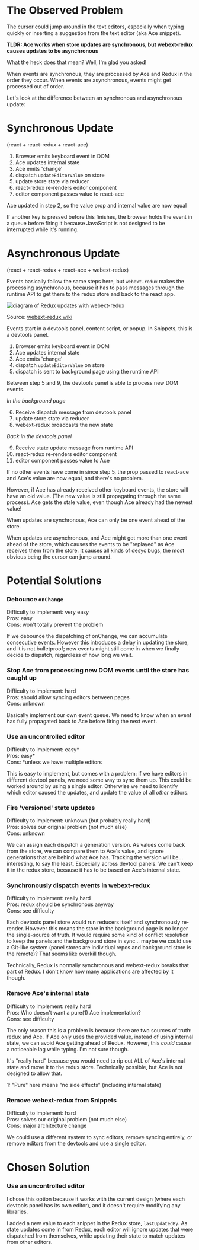 # The Observed Problem

The cursor could jump around in the text editors, especially when typing quickly or inserting a suggestion from the text editor (aka Ace snippet).

**TLDR: Ace works when store updates are synchronous, but webext-redux causes updates to be asynchronous**

What the heck does that mean? Well, I'm glad you asked!

When events are synchronous, they are processed by Ace and Redux in the order they occur. When events are asynchronous, events might get processed out of order.

Let's look at the difference between an synchronous and asynchronous update:

# Synchronous Update

(react + react-redux + react-ace)

1. Browser emits keyboard event in DOM
2. Ace updates internal state
3. Ace emits 'change'
4. dispatch `updateEditorValue` on store
5. update store state via reducer
6. react-redux re-renders editor component
7. editor component passes value to react-ace

Ace updated in step 2, so the value prop and internal value are now equal

If another key is pressed before this finishes, the browser holds the event in a queue before firing it because JavaScript is not designed to be interrupted while it's running.

# Asynchronous Update

(react + react-redux + react-ace + webext-redux)

Events basically follow the same steps here, but `webext-redux` makes the processing asynchronous, because it has to pass messages through the runtime API to get them to the redux store and back to the react app.

![diagram of Redux updates with webext-redux](https://camo.githubusercontent.com/1eb2b13d733b8ade35770c439473bb1cf5bd3ef5/68747470733a2f2f692e696d6775722e636f6d2f33454e554d6a302e706e67)

Source: [webext-redux wiki](https://github.com/tshaddix/webext-redux/wiki/Introduction#webext-redux)

Events start in a devtools panel, content script, or popup. In Snippets, this is a devtools panel.

1. Browser emits keyboard event in DOM
2. Ace updates internal state
3. Ace emits 'change'
4. dispatch `updateEditorValue` on store
5. dispatch is sent to background page using the runtime API

Between step 5 and 9, the devtools panel is able to process new DOM events.

*In the background page*

6. Receive dispatch message from devtools panel
7. update store state via reducer
8. webext-redux broadcasts the new state

*Back in the devtools panel*

9. Receive state update message from runtime API
10. react-redux re-renders editor component
11. editor component passes value to Ace

If no other events have come in since step 5, the prop passed to react-ace and Ace's value are now equal, and there's no problem.

However, if Ace has already received other keyboard events, the store will have an old value. (The new value is still propagating through the same process). Ace gets the stale value, even though Ace already had the newest value!

When updates are synchronous, Ace can only be one event ahead of the store.

When updates are asynchronous, and Ace might get more than one event ahead of the store, which causes the events to be "replayed" as Ace receives them from the store. It causes all kinds of desyc bugs, the most obvious being the cursor can jump around.

# Potential Solutions

### Debounce `onChange`

Difficulty to implement: very easy  
Pros: easy  
Cons: won't totally prevent the problem

If we debounce the dispatching of onChange, we can accumulate consecutive events. However this introduces a delay in updating the store, and it is not bulletproof; new events might still come in when we finally decide to dispatch, regardless of how long we wait.

### Stop Ace from processing new DOM events until the store has caught up

Difficulty to implement: hard  
Pros: should allow syncing editors between pages  
Cons: unknown

Basically implement our own event queue. We need to know when an event has fully propagated back to Ace before firing the next event.

### Use an uncontrolled editor

Difficulty to implement: easy\*  
Pros: easy\*  
Cons: \*unless we have multiple editors

This is easy to implement, but comes with a problem: if we have editors in different devtool panels, we need some way to sync them up. This could be worked around by using a single editor. Otherwise we need to identify which editor caused the updates, and update the value of all *other* editors.

### Fire 'versioned' state updates

Difficulty to implement: unknown (but probably really hard)  
Pros: solves our original problem (not much else)  
Cons: unknown

We can assign each dispatch a generation version. As values come back from the store, we can compare them to Ace's value, and ignore generations that are behind what Ace has. Tracking the version will be... interesting, to say the least. Especially across devtool panels. We can't keep it in the redux store, because it has to be based on Ace's internal state.

### Synchronously dispatch events in webext-redux

Difficulty to implement: really hard  
Pros: redux should be synchronous anyway  
Cons: see difficulty

Each devtools panel store would run reducers itself and synchronously re-render. However this means the store in the background page is no longer the single-source of truth. It would require some kind of conflict resolution to keep the panels and the background store in sync... maybe we could use a Git-like system (panel stores are individual repos and background store is the remote)? That seems like overkill though.

Technically, Redux is normally synchronous and webext-redux breaks that part of Redux. I don't know how many applications are affected by it though.

### Remove Ace's internal state

Difficulty to implement: really hard  
Pros: Who doesn't want a pure(1) Ace implementation?  
Cons: see difficulty

The only reason this is a problem is because there are two sources of truth: redux and Ace. If Ace only uses the provided value, instead of using internal state, we can avoid Ace getting ahead of Redux. However, this *could* cause a noticeable lag while typing. I'm not sure though.

It's "really hard" because you would need to rip out ALL of Ace's internal state and move it to the redux store. Technically possible, but Ace is not designed to allow that.

1: "Pure" here means "no side effects" (including internal state)

### Remove webext-redux from Snippets

Difficulty to implement: hard  
Pros: solves our original problem (not much else)  
Cons: major architecture change

We could use a different system to sync editors, remove syncing entirely, or remove editors from the devtools and use a single editor.

# Chosen Solution

### Use an uncontrolled editor

I chose this option because it works with the current design (where each devtools panel has its own editor), and it doesn't require modifying any libraries.

I added a new value to each snippet in the Redux store, `lastUpdatedBy`. As state updates come in from Redux, each editor will ignore updates that were dispatched from themselves, while updating their state to match updates from other editors.

